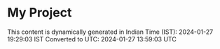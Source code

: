 # My Project

This content is dynamically generated in Indian Time (IST): 2024-01-27 19:29:03 IST
Converted to UTC: 2024-01-27 13:59:03 UTC
